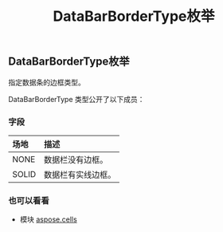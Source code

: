 ﻿---
title: DataBarBorderType枚举
second_title: Aspose.Cells for Python via .NET API 参考资料
description:
type: docs
weight: 1910
url: /zh/python-net/aspose.cells/databarbordertype/
is_root: false
---
##  DataBarBorderType枚举
指定数据条的边框类型。



DataBarBorderType 类型公开了以下成员：

### 字段
|场地|描述|
| :- | :- |
| NONE |数据栏没有边框。|
| SOLID |数据栏有实线边框。|



### 也可以看看
* 模块 [aspose.cells](..)
